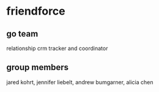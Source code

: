 # friendforce

## go team
relationship crm tracker and coordinator

## group members
jared kohrt, jennifer liebelt, andrew bumgarner, alicia chen
